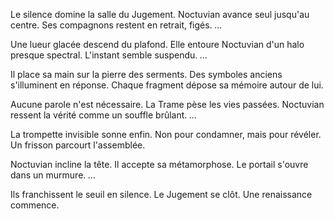 Le silence domine la salle du Jugement.
Noctuvian avance seul jusqu'au centre.
Ses compagnons restent en retrait, figés.
*...*

Une lueur glacée descend du plafond.
Elle entoure Noctuvian d'un halo presque spectral.
L'instant semble suspendu.
*...*

Il place sa main sur la pierre des serments.
Des symboles anciens s'illuminent en réponse.
Chaque fragment dépose sa mémoire autour de lui.

Aucune parole n'est nécessaire.
La Trame pèse les vies passées.
Noctuvian ressent la vérité comme un souffle brûlant.
*...*

La trompette invisible sonne enfin.
Non pour condamner, mais pour révéler.
Un frisson parcourt l'assemblée.

Noctuvian incline la tête.
Il accepte sa métamorphose.
Le portail s'ouvre dans un murmure.
*...*

Ils franchissent le seuil en silence.
Le Jugement se clôt.
Une renaissance commence.
